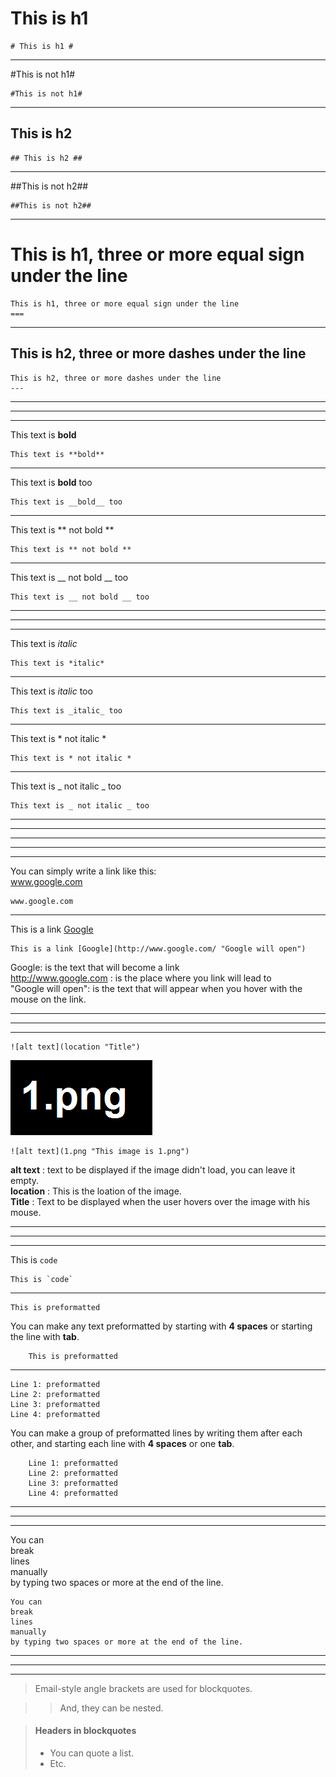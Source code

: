 # This is h1 #

	# This is h1 #  
*** 
#This is not h1#

	#This is not h1#
*** 
## This is h2 ##

	## This is h2 ##
*** 
##This is not h2##

	##This is not h2##

***

This is h1, three or more equal sign under the line
===

	This is h1, three or more equal sign under the line
	===

***

This is h2, three or more dashes under the line
---

	This is h2, three or more dashes under the line
	---

*** 
*** 
*** 
This text is **bold**

	This text is **bold**  
*** 
This text is __bold__ too

	This text is __bold__ too  
*** 
This text is ** not bold **

	This text is ** not bold **  
*** 
This text is __ not bold __ too

	This text is __ not bold __ too
*** 
*** 
*** 
This text is *italic*

	This text is *italic*  
*** 
This text is _italic_ too

	This text is _italic_ too  
***  
This text is * not italic *

	This text is * not italic *  
*** 
This text is _ not italic _ too

    This text is _ not italic _ too


*********
***
---
_ _ _
___
You can simply write a link like this:  
www.google.com

    www.google.com

***
This is a link [Google](http://www.google.com/ "Google will open")

    This is a link [Google](http://www.google.com/ "Google will open")
Google: is the text that will become a link  
http://www.google.com : is the place where you link will lead to  
"Google will open": is the text that will appear when you hover with the mouse on the link.

***
***
***
	![alt text](location "Title")

![alt text](1.png "This image is 1.png")

	![alt text](1.png "This image is 1.png")

**alt text** : text to be displayed if the image didn't load,
you can leave it empty.  
**location** : This is the loation of the image.  
**Title** : Text to be displayed when the user hovers over
the image with his mouse.



***
***
***
This is `code`  

    This is `code`

***

    This is preformatted

You can make any text preformatted by starting with **4 spaces** or
starting the line with **tab**.  

        This is preformatted

***

    Line 1: preformatted
    Line 2: preformatted
    Line 3: preformatted
    Line 4: preformatted

You can make a group of preformatted lines by writing them after 
each other, and starting each line with **4 spaces** or 
one **tab**.  

        Line 1: preformatted
        Line 2: preformatted
        Line 3: preformatted
        Line 4: preformatted

***
***
***
You can  
break  
lines  
manually  
by typing two spaces or more at the end of the line.

	You can  
	break  
	lines  
	manually  
	by typing two spaces or more at the end of the line.

***
***
***

> Email-style angle brackets
> are used for blockquotes.

> > And, they can be nested.

> #### Headers in blockquotes
> 
> * You can quote a list.
> * Etc.